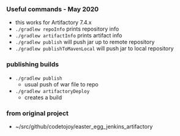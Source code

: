 
### Useful commands - May 2020 

* this works for Artifactory 7.4.x
* `./gradlew repoInfo` prints repository info
* `./gradlew artifactInfo` prints artifact info
* `./gradlew publish` will push jar up to remote repository
* `./gradlew publishToMavenLocal` will push jar to local repository

### publishing builds

* `./gradlew publish`
    - usual push of war file to repo 
* `./gradlew artifactoryDeploy`
    - creates a build  

### from original project 

* ~/src/github/codetojoy/easter_egg_jenkins_artifactory

